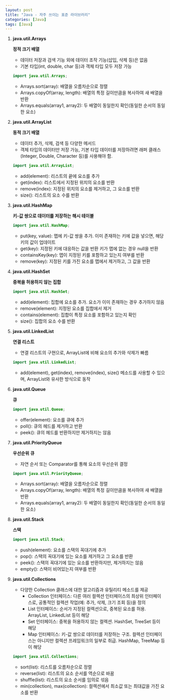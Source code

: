 ```yaml
---
layout: post
title: "Java - 자주 쓰이는 표준 라이브러리"
categories: [Java]
tags: [Java]
---
```


1. **java.util.Arrays**

   **정적 크기 배열**

   - 데이터 저장과 검색 기능 외에 데이터 조작 기능(삽입, 삭제 등)은 없음
   - 기본 타입(int, double, char 등)과 객체 타입 모두 저장 가능

   ```java
   import java.util.Arrays;
   ```

   - Arrays.sort(array): 배열을 오름차순으로 정렬
   - Arrays.copyOf(array, length): 배열의 특정 길이만큼을 복사하여 새 배열을 반환
   - Arrays.equals(array1, array2): 두 배열이 동일한지 확인(동일한 순서의 동일한 요소)

2. **java.util.ArrayList**

   **동적 크기 배열**

   - 데이터 추가, 삭제, 검색 등 다양한 메서드
   - 객체 타입의 데이터만 저장 가능, 기본 타입 데이터를 저장하려면 래퍼 클래스(Integer, Double, Character 등)를 사용해야 함.

   ```java
   import java.util.ArrayList;
   ```

   - add(element): 리스트의 끝에 요소를 추가
   - get(index): 리스트에서 지정된 위치의 요소를 반환
   - remove(index): 지정된 위치의 요소를 제거하고, 그 요소를 반환
   - size(): 리스트의 요소 수를 반환

3. **java.util.HashMap**

   **키-값 쌍으로 데이터를 저장하는 해시 테이블**

   ```java
   import java.util.HashMap;
   ```

   - put(key, value): 맵에 키-값 쌍을 추가. 이미 존재하는 키에 값을 넣으면, 해당 키의 값이 업데이트
   - get(key): 지정된 키에 대응하는 값을 반환 키가 맵에 없는 경우 null을 반환
   - containsKey(key): 맵이 지정된 키를 포함하고 있는지 여부를 반환
   - remove(key): 지정된 키를 가진 요소를 맵에서 제거하고, 그 값을 반환

4. **java.util.HashSet**

   **중복을 허용하지 않는 집합**

   ```java
   import java.util.HashSet;
   ```

   - add(element): 집합에 요소를 추가. 요소가 이미 존재하는 경우 추가하지 않음
   - remove(element): 지정된 요소를 집합에서 제거
   - contains(element): 집합이 특정 요소를 포함하고 있는지 확인
   - size(): 집합의 요소 수를 반환

5. **java.util.LinkedList**

   **연결 리스트**

   - 연결 리스트의 구현으로, ArrayList에 비해 요소의 추가와 삭제가 빠름

   ```java
   import java.util.LinkedList;
   ```

   - add(element), get(index), remove(index), size() 메소드를 사용할 수 있으며, ArrayList와 유사한 방식으로 동작

6. **java.util.Queue**

   **큐**

   ```java
   import java.util.Queue;
   ```

   - offer(element): 요소를 큐에 추가
   - poll(): 큐의 헤드를 제거하고 반환
   - peek(): 큐의 헤드를 반환하지만 제거하지는 않음

7. **java.util.PriorityQueue**

   **우선순위 큐**

   - 자연 순서 또는 Comparator를 통해 요소의 우선순위 결정

   ```java
   import java.util.PriorityQueue;
   ```

   - Arrays.sort(array): 배열을 오름차순으로 정렬
   - Arrays.copyOf(array, length): 배열의 특정 길이만큼을 복사하여 새 배열을 반환
   - Arrays.equals(array1, array2): 두 배열이 동일한지 확인(동일한 순서의 동일한 요소)

8. **java.util.Stack**

   **스택**

   ```java
   import java.util.Stack;
   ```

   - push(element): 요소를 스택의 꼭대기에 추가
   - pop(): 스택의 꼭대기에 있는 요소를 제거하고 그 요소를 반환
   - peek(): 스택의 꼭대기에 있는 요소를 반환하지만, 제거하지는 않음
   - empty(): 스택이 비어있는지 여부를 반환

9. **java.util.Collections**

   - 다양한 Collection 클래스에 대한 알고리즘과 유틸리티 메소드를 제공
     - Collection 인터페이스: 다른 여러 컬렉션 인터페이스의 최상위 인터페이스로, 공통적인 컬렉션 작업(예: 추가, 삭제, 크기 조회 등)을 정의
     - List 인터페이스: 순서가 지정된 컬렉션으로, 중복된 요소를 허용. ArrayList, LinkedList 등이 해당
     - Set 인터페이스: 중복을 허용하지 않는 컬렉션. HashSet, TreeSet 등이 해당
     - Map 인터페이스: 키-값 쌍으로 데이터를 저장하는 구조. 컬렉션 인터페이스는 아니지만 컬렉션 프레임워크의 일부로 취급. HashMap, TreeMap 등이 해당

   ```java
   import java.util.Collections;
   ```

   - sort(list): 리스트를 오름차순으로 정렬
   - reverse(list): 리스트의 요소 순서를 역순으로 바꿈
   - shuffle(list): 리스트의 요소 순서를 임의로 섞음
   - min(collection), max(collection): 컬렉션에서 최소값 또는 최대값을 가진 요소를 반환
